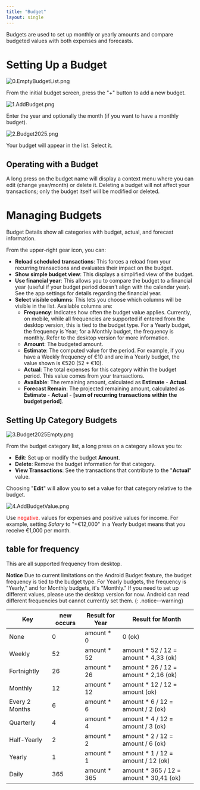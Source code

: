 ```yaml
---
title: "Budget"
layout: single
---
```


Budgets are used to set up monthly or yearly amounts and compare budgeted values with both expenses and forecasts.

# Setting Up a Budget
![0.EmptyBudgetList.png](0.EmptyBudgetList.png-th.png)

From the initial budget screen, press the "+" button to add a new budget.

![1.AddBudget.png](1.AddBudget.png-th.png)

Enter the year and optionally the month (if you want to have a monthly budget).

![2.Budget2025.png](2.Budget2025.png-th.png)

Your budget will appear in the list. Select it.

## Operating with a Budget
A long press on the budget name will display a context menu where you can edit (change year/month) or delete it. Deleting a budget will not affect your transactions; only the budget itself will be modified or deleted.

# Managing Budgets
Budget Details show all categories with budget, actual, and forecast information.

From the upper-right gear icon, you can:
- **Reload scheduled transactions**: This forces a reload from your recurring transactions and evaluates their impact on the budget.
- **Show simple budget view**: This displays a simplified view of the budget.
- **Use financial year**: This allows you to compare the budget to a financial year (useful if your budget period doesn't align with the calendar year). See the app settings for details regarding the financial year.
- **Select visible columns**: This lets you choose which columns will be visible in the list. Available columns are:
  - **Frequency**: Indicates how often the budget value applies. Currently, on mobile, while all frequencies are supported if entered from the desktop version, this is tied to the budget type. For a Yearly budget, the frequency is Year; for a Monthly budget, the frequency is monthly. Refer to the desktop version for more information.
  - **Amount**: The budgeted amount.
  - **Estimate**: The computed value for the period. For example, if you have a Weekly frequency of €10 and are in a Yearly budget, the value shown is €520 (52 * €10).
  - **Actual**: The total expenses for this category within the budget period. This value comes from your transactions.
  - **Available**: The remaining amount, calculated as **Estimate** - **Actual**.
  - **Forecast Remain**: The projected remaining amount, calculated as **Estimate** - **Actual** - **[sum of recurring transactions within the budget period]**.

## Setting Up Category Budgets

![3.Budget2025Empty.png](3.Budget2025Empty.png-th.png)

From the budget category list, a long press on a category allows you to:
- **Edit**: Set up or modify the budget **Amount**.
- **Delete**: Remove the budget information for that category.
- **View Transactions**: See the transactions that contribute to the "**Actual**" value.

Choosing "**Edit**" will allow you to set a value for that category relative to the budget.

![4.AddBudgetValue.png](4.AddBudgetValue.png-th.png)

Use <span style="color:red">negative</span>. values for expenses and <span style="color:gree">positive</span> values for income. For example, setting *Salary* to "+€12,000" in a Yearly budget means that you receive €1,000 per month.


## table for frequency
This are all supported frequency from desktop.

**Notice** Due to current limitations on the Android Budget feature, the budget frequency is tied to the budget type. For Yearly budgets, the frequency is "Yearly," and for Monthly budgets, it's "Monthly." If you need to set up different values, please use the desktop version for now. Android can read different frequencies but cannot currently set them.
{: .notice--warning}


| Key    | new occurs | Result for Year | Result for Month |
| -------|------------|-----------------| ---- |
| None            | 0          | amount * 0      | 0 (ok) |
| Weekly          | 52         | amount * 52     | amount * 52  / 12 = amount * 4,33 (ok)   |
| Fortnightly     | 26         | amount * 26     | amount * 26  / 12 = amount * 2,16 (ok)   |
| Monthly         | 12         | amount * 12     | amount * 12  / 12 = amount (ok)          |
| Every 2 Months  | 6          | amount * 6      | amount * 6   / 12 = amount / 2 (ok)      |
| Quarterly       | 4          | amount * 4      | amount * 4   / 12 = amount / 3 (ok)      |
| Half-Yearly     | 2          | amount * 2      | amount * 2   / 12 = amount / 6 (ok)      |
| Yearly          | 1          | amount * 1      | amount * 1   / 12 = amount / 12 (ok)     |
| Daily           | 365        | amount * 365    | amount * 365 / 12 = amount * 30,41 (ok)  |

